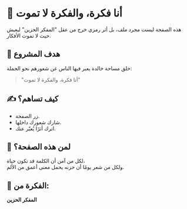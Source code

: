 # 🌟 أنا فكرة، والفكرة لا تموت

هذه الصفحة ليست مجرد ملف، بل أثر رمزي خرج من عقل "المفكر الحزين" ليعيش حيث لا تموت الأفكار.

## 🎯 هدف المشروع
خلق مساحة خالدة يعبر فيها الناس عن شعورهم نحو الجملة:
> "أنا فكرة، والفكرة لا تموت"

## ✍️ كيف تساهم؟
- زر الصفحة.
- شارك شعورك داخلها.
- اترك أثرًا يُعبّر عنك.

## 💬 لمن هذه الصفحة؟
لكل من آمن أن الكلمة قد تكون حياة،  
ولكل من شعر يومًا أن حزنه يحمل معنى أعمق من الألم.

## 🧠 الفكرة من: 
**المفكر الحزين**
